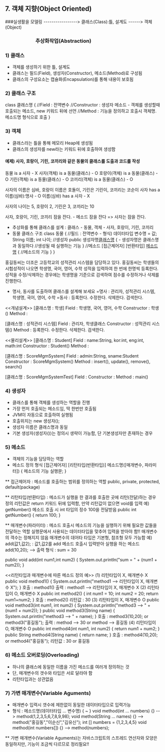 ## 7. 객체 지향(Object Oriented)

###실생활을 모델링 -----------------> 클래스(Class):틀, 설계도 ------> 객체(Object) <br>
### &emsp;&emsp;&emsp;&emsp;&emsp;&emsp;추상화작업(Abstraction)                       

### 1) 클래스
- 객체를 생성하기 위한 틀, 설계도
- 클래스는 필드(Field), 생성자(Constructor), 메소드(Method)로 구성됨
- 클래스의 구성요소는 캡슐화(Encapsulation)를 통해 내용이 보호됨

### 2) 클래스 구조
class 클래스명 {
     //Field : 전역변수
     //Constructor : 생성자 메소드 - 객체를 생성할때 호출되는 메소드, new 키워드 뒤에 선언
     //Method : 기능을 정의하고 호출시 객체명.메소드명 형식으로 호출
}

### 3) 객체
- 클래스라는 틀을 통해 메모리 Heap에 생성됨
- 클래스의 생성자를 new라는 키워드 뒤에 호출하여 생성함

#### 예제) 사자, 호랑이, 기린, 코끼리와 같은 동물의 클래스를 도출과 코드를 작성
동물 is a 사자 - X
사자(객체) is a 동물(클래스) - O
호랑이(객체) is a 동물(클래스) - O
기린(객체) is a 동물(클래스) - O
코끼리(객체) is a 동물(클래스) - O

사자의 이름은 심바, 호랑이 이름은 호돌이, 기린은 기린이, 코끼리는 코순이
사자 has a 이름(심바):명사 - O
이름(심바) has a 사자 - X

사자의 나이는 5, 호랑이 2, 기린은 3, 코끼리는 10

사자, 호랑이, 기린, 코끼리  잠을 잔다. - 메소드
잠을 잔다 => 사자는 잠을 잔다.

- 추상화를 통해 클래스를 설계 : 클래스 - 동물, 객체 - 사자, 호랑이, 기린, 코끼리
- 동물 클래스 구조
  class 동물 {
    //필드 : 전역변수 - 형식) 데이터타입 변수명 = 값;
      String 이름;
      int 나이;
    //생성자
    public 생성자명[클래스명]() { - 생성자명은 클래스명과 동일하다
       //생성될 때 실행하는 기능
    }
    //메소드
    [접근제어자] [반환타입] [메소드명]() {
       //메소드의 기능
    }
  }


홍길동씨는 더조은 고등학교의 성적관리 시스템을 담당하고 있다. 홍길동씨는 학생들의 
시험성적이 나오면 학생명, 국어, 영어, 수학 성적을 입력하여 한 번에 한명씩 등록한다.
성적을 수정/삭제하는 경우에는 학생명을 기준으로 검색하여 점수를 수정하거나 삭제를 진행한다.

- 명사, 동사를 도출하여 클래스를 설계해 보세요
=명사 : 관리자, 성적관리 시스템, 학생명, 국어, 영어, 수학
=동사 : 등록한다. 수정한다. 삭제한다. 검색한다.

<<개념설계>>
[클래스명 : 학생]
Field : 학생명, 국어, 영어, 수학
Constructor : 학생()
Method : 

[클래스명 : 성적관리 시스템]
Field : 관리자, 학생클래스
Constructor : 성적관리 시스템()
Method : 등록한다. 수정한다. 삭제한다. 검색한다.

<<물리설계>>
[클래스명 : Student]
Field : name:String, kor:int, eng:int, math:int
Constructor : Student()
Method : 

[클래스명 : ScoreMgmSystem]
Field : admin:String, sname:Student
Constructor : ScoreMgmSystem()
Method : insert(), update(), remove(), search()

[클래스명 : ScoreMgmSystemTest]
Field : 
Constructor : 
Method : main()

### 4) 생성자
- 클래스를 통해 객체를 생성하는 역할을 진행
- 가장 먼저 호출되는 메소드임, 딱 한번만 호출됨
- JVM이 자동으로 호출하여 실행됨
- 호출위치는 new 생성자();
- 생성자 이름은 클래스명과 동일
- 기본 생성자(생성자())는 정의시 생략이 가능함, 단 기본생성자만 존재하는 경우

### 5) 메소드
- 객체의 기능을 담당하는 역할
- 메소드 정의 형식
[접근제어자] [리턴타입(반환타입)] 메소드명([매개변수, 파라미터]) {
     메소드의 기능 실행문;
}

** 접근제어자 : 메소드를 호출하는 범위를 정의하는 역할
   public, private, protected, default(package)
   
** 리턴타입(반환타입) : 메소드가 실행을 한 결과를 호출한 곳에 리턴(전달)하는 경우 정의
   리턴값은 return 키워드 뒤에 입력함, 만약 리턴값이 없으면 void를 입력
   예) getNumber() 메소드 호출 시 int 타입의 정수 100을 전달받음 
   public int getNumber() {
   		return 100;
   } 

** 매개변수(파라미터) : 
   메소드 호출시 메소드의 기능을 실행하기 위해 필요한 값들을 전달하는 역할
   실행문에서 사용되는 데이터타입을 맞추어 입력을 받아야 함!!
   매개변수의 객수는 정해지지 않음
   매개변수의 데어타 타입은 기본형, 참조형 모두 가능함
   예) add(값1,값2); : 값1,값2를 add 메소드 호출시 입력받아 실행을 하는 메소드
   add(10,20); --> 출력 형식 : sum = 30

   public void add(int num1,int num2) {
   		System.out.println("sum = " + (num1 + num2));
   }

 <<리턴타입과 매개변수에 따른 메소드 정의 예>>
 (1) 리턴타입이 X, 매개변수 X
     public void method1() {
        System.out.println("method1 --> 리턴타입이 X, 매개변수 X");
     }
     호출 : method1()
     출력 : method1 --> 리턴타입이 X, 매개변수 X
 (2) 리턴타입이 O, 매개변수 X
     public int method2() {
        int num1 = 10;
        int num2 = 20;
        return num1+num2;
     }
     호출 : method2()
     리턴값 : 30
 (3) 리턴타입이 X, 매개변수 O
    public void method3(int num1, int num2) {
        System.out.println("method3 --> " + (num1 + num2));
        }
	public void method3(String name) {
	    System.out.println("method3 --> " + name);
	    }
     호출 : method3(10,20); or method3("홍길동");
     출력 : method --> 30 or method --> 홍길동
 (4) 리턴타입이 O, 매개변수 O
     public int method4(int num1, int num2) {
        return num1 + num2;
        }
	 public String method4(String name) {
	    return name;
	    }
     호출 : method4(10,20); or method4("홍길동");
     리턴값 : 30 or 홍길동

### 6) 메소드 오버로딩(Overloading)
- 하나의 클래스에 동일한 이름을 가진 메소드를 여러개 정의하는 것
- 단, 매개변수의 갯수와 타입은 서로 달라야 함
- 리턴타입과는 상관없음


### 7) 가변 매개변수(Variable Aguments)
- 매개변수 입력시 갯수에 제한없이 동일한 데이터타입으로 입력가능
- 형식 : 메소드명(데이터타입 ... 변수명) { ~ }
    void method(int ... numbers) {} --> method(1,2,3,5,6,7,8,9,98);
    void method(String ... names) {} --> method("홍길동","이순신","김유신");
    int [] numbers = {1,2,3,4,5}
    void method(int numbers[]) {} --> method(numbers);
    
** 가변 매개변수(Variable Aguments)는 자바스크립트의 스프레드 연산자와 모양은 동일하지만,
   기능이 조금씩 다르므로 정리필요!!






















